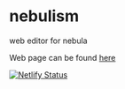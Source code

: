 # nebulism
 web editor for nebula
 
 Web page can be found [here](https://nebulism.netlify.app/)

[![Netlify Status](https://api.netlify.com/api/v1/badges/5666809f-eaa9-4e03-9bca-e6efe8c2e088/deploy-status)](https://app.netlify.com/sites/nebulism/deploys)